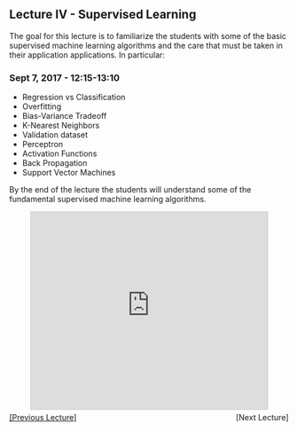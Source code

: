 ## Lecture IV - Supervised Learning

The goal for this lecture is to familiarize the students with some of the basic supervised machine learning algorithms and the care that must be taken in their application applications. In particular:

### Sept 7, 2017 - 12:15-13:10
  * Regression vs Classification
  * Overfitting
  * Bias-Variance Tradeoff
  * K-Nearest Neighbors
  * Validation dataset
  * Perceptron
  * Activation Functions
  * Back Propagation
  * Support Vector Machines

By the end of the lecture the students will understand some of the fundamental supervised machine learning algorithms.

<center>
<iframe src="https://www.slideshare.net/slideshow/embed_code/key/LSlg4rCQlrBY1X" width="427" height="356" frameborder="0" marginwidth="0" marginheight="0" scrolling="no" style="border:1px solid #CCC; border-width:1px; margin-bottom:5px; max-width: 100%;" allowfullscreen> </iframe> </center>
<div align="left" style="float: left;"><a href="/IFISC2017/lecture3">[Previous Lecture]</a></div><div align="right" style="float: right;"><!--a href="/TorinoCourse/lecture2"-->[Next Lecture]<!--/a--></div>
